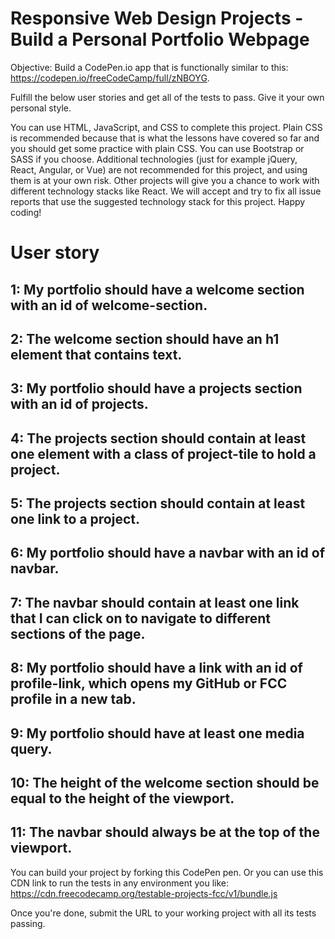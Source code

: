 # Responsive Web Design Projects - Build a Personal Portfolio Webpage

Objective: Build a CodePen.io app that is functionally similar to this: https://codepen.io/freeCodeCamp/full/zNBOYG.

Fulfill the below user stories and get all of the tests to pass. Give it your own personal style.

You can use HTML, JavaScript, and CSS to complete this project. Plain CSS is recommended because that is what the lessons have covered so far and you should get some practice with plain CSS. You can use Bootstrap or SASS if you choose. Additional technologies (just for example jQuery, React, Angular, or Vue) are not recommended for this project, and using them is at your own risk. Other projects will give you a chance to work with different technology stacks like React. We will accept and try to fix all issue reports that use the suggested technology stack for this project. Happy coding!

# User story

## 1: My portfolio should have a welcome section with an id of welcome-section.

## 2: The welcome section should have an h1 element that contains text.

## 3: My portfolio should have a projects section with an id of projects.

## 4: The projects section should contain at least one element with a class of project-tile to hold a project.

## 5: The projects section should contain at least one link to a project.

## 6: My portfolio should have a navbar with an id of navbar.

## 7: The navbar should contain at least one link that I can click on to navigate to different sections of the page.

## 8: My portfolio should have a link with an id of profile-link, which opens my GitHub or FCC profile in a new tab.

## 9: My portfolio should have at least one media query.

## 10: The height of the welcome section should be equal to the height of the viewport.

## 11: The navbar should always be at the top of the viewport.

You can build your project by forking this CodePen pen. Or you can use this CDN link to run the tests in any environment you like: https://cdn.freecodecamp.org/testable-projects-fcc/v1/bundle.js

Once you're done, submit the URL to your working project with all its tests passing.